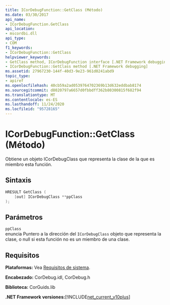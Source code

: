 ```yaml
---
title: ICorDebugFunction::GetClass (Método)
ms.date: 03/30/2017
api_name:
- ICorDebugFunction.GetClass
api_location:
- mscordbi.dll
api_type:
- COM
f1_keywords:
- ICorDebugFunction::GetClass
helpviewer_keywords:
- GetClass method, ICorDebugFunction interface [.NET Framework debugging]
- ICorDebugFunction::GetClass method [.NET Framework debugging]
ms.assetid: 27967230-144f-40d3-9e23-961d0241abd9
topic_type:
- apiref
ms.openlocfilehash: 40cb59a2ad0539764702369b13d632eddbab8174
ms.sourcegitcommit: d8020797a6657d0fbbdff362b80300815f682f94
ms.translationtype: MT
ms.contentlocale: es-ES
ms.lasthandoff: 11/24/2020
ms.locfileid: "95728165"
---
```

# <a name="icordebugfunctiongetclass-method"></a>ICorDebugFunction::GetClass (Método)

Obtiene un objeto ICorDebugClass que representa la clase de la que es miembro esta función.  
  
## <a name="syntax"></a>Sintaxis  
  
```cpp  
HRESULT GetClass (  
    [out] ICorDebugClass **ppClass  
);  
```  
  
## <a name="parameters"></a>Parámetros  

 `ppClass`  
 enuncia Puntero a la dirección del `ICorDebugClass` objeto que representa la clase, o null si esta función no es un miembro de una clase.  
  
## <a name="requirements"></a>Requisitos  

 **Plataformas:** Vea [Requisitos de sistema](../../get-started/system-requirements.md).  
  
 **Encabezado:** CorDebug.idl, CorDebug.h  
  
 **Biblioteca:** CorGuids.lib  
  
 **.NET Framework versiones:**[!INCLUDE[net_current_v10plus](../../../../includes/net-current-v10plus-md.md)]
